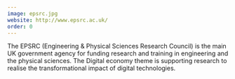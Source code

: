 ```yaml
---
image: epsrc.jpg
website: http://www.epsrc.ac.uk/
order: 0
---
```

The EPSRC (Engineering & Physical Sciences Research Council) is the main UK government agency for funding research and training in engineering and the physical sciences. The Digital economy theme is supporting research to realise the transformational impact of digital technologies.